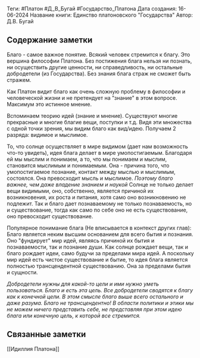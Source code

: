 Теги: #Платон #Д_В_Бугай #Государство_Платона
Дата создания: 16-06-2024
Название книги: Единство платоновского "Государства"
Автор: Д.В. Бугай
## Содержание заметки
Благо - самое важное понятие. Всякий человек стремится к благу. 
Это вершина философии Платона. Без постижения блага нельзя ни познать, ни осуществить другие ценности, ни справедливость, ни остальные добродетели (из Государства). Без знания блага страж не сможет быть стражем.

Как Платон видит благо как очень сложную проблему в философии и человеческой жизни и не претендует на "знание" в этом вопросе. Максимум это истинное мнение.

Вспоминаем теорию идей (знание и мнение). Существуют многие прекрасные и многие благие вещи, поступки и т.д. Видя эти множества с одной точки зрения, мы видим благо как вид/идею. Получаем 2 разряда: видимое и мыслимое.

То, что солнце осуществляет в мире видимом (дает нам возможность что-то увидеть), идея блага делает в мире умопостигаемым. Благодаря ей мы мыслим и понимаем, а то, что мы понимаем и мыслим, становится мыслимым и понимаемым. Она - причина того, что умопостигаемое познание, контакт между мыслью и мыслимым, состоялся. Она превосходит мысль и мыслимое. _Поэтому благо важнее, чем даже владение знанием и наукой_
Солнце не только делает вещи видимыми, оно, собственно, является причиной их возникновения, их роста и питания, хотя само оно возникновению не подлежит. Так и благо дает познаваемому не только познаваемость, но и существование, тогда как само по себе оно не есть существование, оно превосходит существование.

Популярное понимание блага (Не вписывается в контекст других глав): Благо является неким высшим основанием для всего бытия и познания. Оно "фундирует" мир идей, являясь причиной их бытия и познаваемости, так и познание души. Как солнце рождает вещи, так и благо рождает идеи, само будучи за пределами мира идей. А поскольку мир идей есть чистое существование и бытие, то идея блага является полностью трансцендентной существованию. Она за пределами бытия и сущности.

_Добродетели нужны для какой-то цели и ими нужно уметь пользоваться. Благо и есть эта цель. Все добродетели сводятся к благу как к конечной цели. В этом смысле благо выше всего остального и даже разума. Благо не трансцендентно!
В области политики и этики мы не можем ничего представить себе, не представляя при этом идею блага или конечную цель, к которой все стремится._

## Связанные заметки
[[Идиллия Платона]]